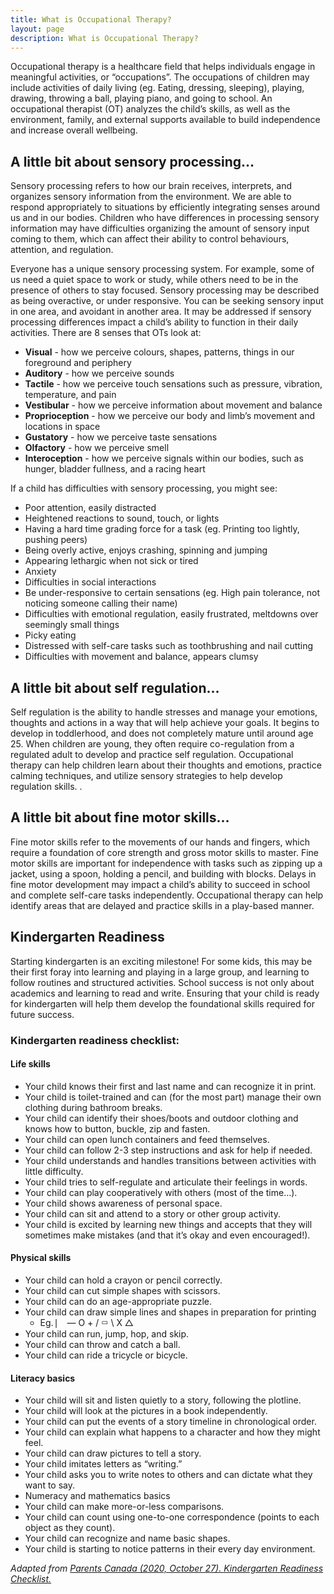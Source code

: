 ```yaml
---
title: What is Occupational Therapy?
layout: page
description: What is Occupational Therapy?
---
```


Occupational therapy is a healthcare field that helps individuals engage in meaningful activities, or “occupations”. The occupations of children may include activities of daily living (eg. Eating, dressing, sleeping), playing, drawing, throwing a ball, playing piano, and going to school. An occupational therapist (OT) analyzes the child’s skills, as well as the environment, family, and external supports available to build independence and increase overall wellbeing.

## A little bit about sensory processing…

Sensory processing refers to how our brain receives, interprets, and organizes sensory information from the environment. We are able to respond appropriately to situations by efficiently integrating senses around us and in our bodies. Children who have differences in processing sensory information may have difficulties organizing the amount of sensory input coming to them, which can affect their ability to control behaviours, attention, and regulation.

Everyone has a unique sensory processing system. For example, some of us need a quiet space to work or study, while others need to be in the presence of others to stay focused. Sensory processing may be described as being overactive, or under responsive. You can be seeking sensory input in one area, and avoidant in another area. It may be addressed if sensory processing differences impact a child’s ability to function in their daily activities. There are 8 senses that OTs look at:
* **Visual** - how we perceive colours, shapes, patterns, things in our foreground and periphery
* **Auditory** - how we perceive sounds
* **Tactile** - how we perceive touch sensations such as pressure, vibration, temperature, and pain
* **Vestibular** - how we perceive information about movement and balance
* **Proprioception** - how we perceive our body and limb’s movement and locations in space
* **Gustatory** - how we perceive taste sensations
* **Olfactory** - how we perceive smell
* **Interoception** - how we perceive signals within our bodies, such as hunger, bladder fullness, and a racing heart

If a child has difficulties with sensory processing, you might see:
* Poor attention, easily distracted
* Heightened reactions to sound, touch, or lights
* Having a hard time grading force for a task (eg. Printing too lightly, pushing peers)
* Being overly active, enjoys crashing, spinning and jumping
* Appearing lethargic when not sick or tired
* Anxiety
* Difficulties in social interactions
* Be under-responsive to certain sensations (eg. High pain tolerance, not noticing someone calling their name)
* Difficulties with emotional regulation, easily frustrated, meltdowns over seemingly small things
* Picky eating
* Distressed with self-care tasks such as toothbrushing and nail cutting
* Difficulties with movement and balance, appears clumsy

## A little bit about self regulation…
Self regulation is the ability to handle stresses and manage your emotions, thoughts and actions in a way that will help achieve your goals. It begins to develop in toddlerhood, and does not completely mature until around age 25. When children are young, they often require co-regulation from a regulated adult to develop and practice self regulation. Occupational therapy can help children learn about their thoughts and emotions, practice calming techniques, and utilize sensory strategies to help develop regulation skills.
.
## A little bit about fine motor skills…
Fine motor skills refer to the movements of our hands and fingers, which require a foundation of core strength and gross motor skills to master. Fine motor skills are important for independence with tasks such as zipping up a jacket, using a spoon, holding a pencil, and building with blocks. Delays in fine motor development may impact a child’s ability to succeed in school and complete self-care tasks independently. Occupational therapy can help identify areas that are delayed and practice skills in a play-based manner.

## Kindergarten Readiness
Starting kindergarten is an exciting milestone! For some kids, this may be their first foray into learning and playing in a large group, and learning to follow routines and structured activities. School success is not only about academics and learning to read and write. Ensuring that your child is ready for kindergarten will help them develop the foundational skills required for future success.

### Kindergarten readiness checklist:
#### Life skills
* Your child knows their first and last name and can recognize it in print.
* Your child is toilet-trained and can (for the most part) manage their own clothing during bathroom breaks.
* Your child can identify their shoes/boots and outdoor clothing and knows how to button, buckle, zip and fasten.
* Your child can open lunch containers and feed themselves.
* Your child can follow 2-3 step instructions and ask for help if needed.
* Your child understands and handles transitions between activities with little difficulty.
* Your child tries to self-regulate and articulate their feelings in words.
* Your child can play cooperatively with others (most of the time…).
* Your child shows awareness of personal space.
* Your child can sit and attend to a story or other group activity.
* Your child is excited by learning new things and accepts that they will sometimes make mistakes (and that it’s okay and even encouraged!).

#### Physical skills
* Your child can hold a crayon or pencil correctly.
* Your child can cut simple shapes with scissors.
* Your child can do an age-appropriate puzzle.
* Your child can draw simple lines and shapes in preparation for printing
    * Eg. ⎸ — O + /  ▭  \ X △
* Your child can run, jump, hop, and skip.
* Your child can throw and catch a ball.
* Your child can ride a tricycle or bicycle.

#### Literacy basics
* Your child will sit and listen quietly to a story, following the plotline.
* Your child will look at the pictures in a book independently.
* Your child can put the events of a story timeline in chronological order.
* Your child can explain what happens to a character and how they might feel.
* Your child can draw pictures to tell a story.
* Your child imitates letters as “writing.”
* Your child asks you to write notes to others and can dictate what they want to say.
* Numeracy and mathematics basics
* Your child can make more-or-less comparisons.
* Your child can count using one-to-one correspondence (points to each object as they count).
* Your child can recognize and name basic shapes.
* Your child is starting to notice patterns in their every day environment.

_Adapted from [Parents Canada (2020, October 27). Kindergarten Readiness Checklist.](https://parentscanada.com/preschool/kindergarten-readiness-checklist/)_
